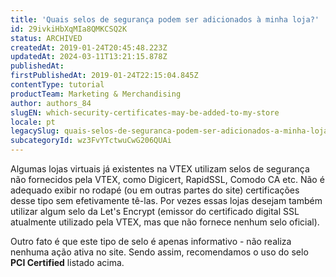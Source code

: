 ```yaml
---
title: 'Quais selos de segurança podem ser adicionados à minha loja?'
id: 29ivkiHbXqMIa8QMKCSQ2K
status: ARCHIVED
createdAt: 2019-01-24T20:45:48.223Z
updatedAt: 2024-03-11T13:21:15.878Z
publishedAt: 
firstPublishedAt: 2019-01-24T22:15:04.845Z
contentType: tutorial
productTeam: Marketing & Merchandising
author: authors_84
slugEN: which-security-certificates-may-be-added-to-my-store
locale: pt
legacySlug: quais-selos-de-seguranca-podem-ser-adicionados-a-minha-loja
subcategoryId: wz3FvYTctwuCwG206QUAi
---
```


Algumas lojas virtuais já existentes na VTEX utilizam selos de segurança não fornecidos pela VTEX, como Digicert, RapidSSL, Comodo CA etc. Não é adequado exibir no rodapé (ou em outras partes do site) certificações desse tipo sem efetivamente tê-las. Por vezes essas lojas desejam também utilizar algum selo da Let's Encrypt (emissor do certificado digital SSL atualmente utilizado pela VTEX, mas que não fornece nenhum selo oficial).

Outro fato é que este tipo de selo é apenas informativo - não realiza nenhuma ação ativa no site. Sendo assim, recomendamos o uso do selo **PCI Certified** listado acima.

